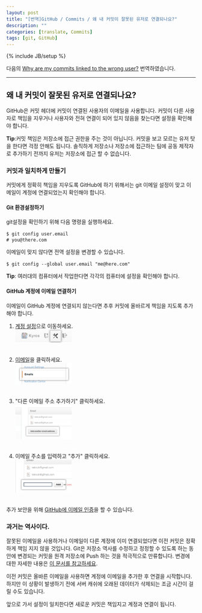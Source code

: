 ```yaml
---
layout: post
title: "[번역]GitHub / Commits / 왜 내 커밋이 잘못된 유저로 연결되나요?"
description: ""
categories: [translate, Commits]
tags: [git, GitHub]
---
```

{% include JB/setup %}

다음의 [Why are my commits linked to the wrong user?](https://help.github.com/articles/why-are-my-commits-linked-to-the-wrong-user) 번역하였습니다.

---

## 왜 내 커밋이 잘못된 유저로 연결되나요?

GitHub은 커밋 헤더에 커밋이 연결된 사용자의 이메일을 사용합니다. 커밋이 다른 사용자로 책임을 지우거나 사용자와 전혀 연결이 되어 있지 않음을 찾는다면 설정을 확인해야 합니다. 

**Tip**:커밋 책임은 저장소에 접근 권한을 주는 것이 아닙니다. 커밋을 보고 모르는 유저 탓을 한다면 걱정 안해도 됩니다. 솔직하게 저장소나 저장소에 접근하는 팀에 공동 제작자로 추가하기 전까지 유저는 저장소에 접근 할 수 없습니다.

### 커밋과 일치하게 만들기

커밋에게 정확히 책임을 지우도록 GitHub에 하기 위해서는 git 이메일 설정이 맞고 이메일이 계정에 연결되었는지 확인해야 합니다.

#### Git 환경설정하기

git설정을 확인하기 위해 다음 명령을 실행하세요.

	$ git config user.email
	# you@there.com

이메일이 맞지 않다면 전역 설정을 변경할 수 있습니다.

	$ git config --global user.email "me@here.com"

**Tip**: 여러대의 컴퓨터에서 작업한다면 각각의 컴퓨터에 설정을 확인해야 합니다.

#### GitHub 계정에 이메일 연결하기

이메일이 GitHub 계정에 연결되지 않는다면 추후 커밋에 올바르게 책임을 지도록 추가해야 합니다.

1. [계정 설정](https://github.com/settings)으로 이동하세요.<br/><img src="/../../../../image/2013/userbar-account-settings.png" alt="Account settings button" style="width: 150px;"/><br/><br/>

2. [이메일](https://github.com/settings/emails)을 클릭하세요.<br/><img src="/../../../../image/2013/settings-sidebar-emails.png" alt="Account settings button" style="width: 150px;"/><br/><br/>

3. "다른 이메일 주소 추가하기" 클릭하세요.<br/><img src="/../../../../image/2013/settings-email-add-another-email-address.png" alt="Email addition button" style="width: 150px;"/><br/><br/>

4. 이메일 주소를 입력하고 "추가" 클릭하세요.<br/><img src="/../../../../image/2013/settings-email-add-form.png" alt="Add email button" style="width: 150px;"/><br/><br/>

추가 보안을 위해 [GitHub에 이메일 인증](https://help.github.com/articles/setting-up-email-verification)을 할 수 있습니다.

### 과거는 역사이다.

잘못된 이메일을 사용하거나 이메일이 다른 계정에 이미 연결되었다면 이전 커밋은 정확하게 책임 지지 않을 것입니다. Git은 저장소 역사를 수정하고 정정할 수 있도록 하는 동안에 변경되는 커밋을 원격 저장소에 Push 하는 것을 적극적으로 만류합니다. 변경에 대한 자세한 내용은 [이 문서를 참고하세요](https://help.github.com/articles/changing-author-info).

이전 커밋은 올바른 이메일을 사용하면 계정에 이메일을 추가한 후 연결을 시작합니다. 하지만 이 상황이 발생하기 전에 서버 캐쉬에 오래된 데이터가 삭제되는 조금 시간이 걸릴 수도 있습니다.

앞으로 가서 설정이 일치한다면 새로운 커밋은 책임지고 계정과 연결이 됩니다.